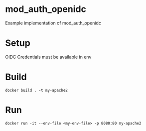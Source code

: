 # mod_auth_openidc

Example implementation of mod_auth_openidc


# Setup
OIDC Credentials must be available in env

# Build

```shell
docker build . -t my-apache2
```


# Run
```shell
docker run -it --env-file <my-env-file> -p 8080:80 my-apache2
```
